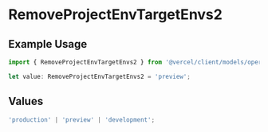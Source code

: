 # RemoveProjectEnvTargetEnvs2

## Example Usage

```typescript
import { RemoveProjectEnvTargetEnvs2 } from '@vercel/client/models/operations';

let value: RemoveProjectEnvTargetEnvs2 = 'preview';
```

## Values

```typescript
'production' | 'preview' | 'development';
```
